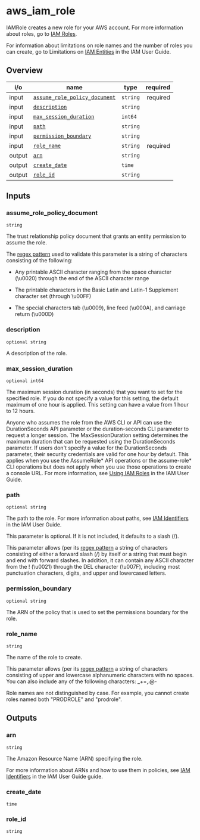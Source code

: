 <!-- This file was generated by structdoc. DO NOT EDIT. -->
<!-- For changes modify iam_role.go instead. -->

# aws_iam_role

IAMRole creates a new role for your AWS account. For more information about
roles, go to [IAM Roles](http://docs.aws.amazon.com/IAM/latest/UserGuide/WorkingWithRoles.html).

For information about limitations on role names and the number of roles you
can create, go to Limitations on
[IAM Entities](http://docs.aws.amazon.com/IAM/latest/UserGuide/LimitationsOnEntities.html)
in the IAM User Guide.

## Overview

| i/o | name | type | required |
| --- | ---- | ---- | -------: |
| input | [`assume_role_policy_document`](#assume_role_policy_document) | `string` | required |
| input | [`description`](#description) | `string` |  |
| input | [`max_session_duration`](#max_session_duration) | `int64` |  |
| input | [`path`](#path) | `string` |  |
| input | [`permission_boundary`](#permission_boundary) | `string` |  |
| input | [`role_name`](#role_name) | `string` | required |
| output | [`arn`](#arn) | `string` ||
| output | [`create_date`](#create_date) | `time` ||
| output | [`role_id`](#role_id) | `string` ||


## Inputs

### assume_role_policy_document

`string`

The trust relationship policy document that grants an entity permission to
assume the role.

The [regex pattern](http://wikipedia.org/wiki/regex) used to validate this
parameter is a string of characters consisting of the following:

* Any printable ASCII character ranging from the space character (\u0020)
  through the end of the ASCII character range

* The printable characters in the Basic Latin and Latin-1 Supplement character
  set (through \u00FF)

* The special characters tab (\u0009), line feed (\u000A), and carriage
  return (\u000D)

### description

`optional string`

A description of the role.

### max_session_duration

`optional int64`

The maximum session duration (in seconds) that you want to set for the
specified role. If you do not specify a value for this setting, the
default maximum of one hour is applied. This setting can have a value
from 1 hour to 12 hours.

Anyone who assumes the role from the AWS CLI or API can use the
DurationSeconds API parameter or the duration-seconds CLI parameter to
request a longer session. The MaxSessionDuration setting determines the
maximum duration that can be requested using the DurationSeconds
parameter. If users don't specify a value for the DurationSeconds
parameter, their security credentials are valid for one hour by default.
This applies when you use the AssumeRole* API operations or the
assume-role* CLI operations but does not apply when you use those
operations to create a console URL. For more information, see
[Using IAM Roles](http://docs.aws.amazon.com/IAM/latest/UserGuide/id_roles_use.html)
in the IAM User Guide.

### path

`optional string`

The path to the role. For more information about paths, see
[IAM Identifiers](http://docs.aws.amazon.com/IAM/latest/UserGuide/Using_Identifiers.html)
in the IAM User Guide.

This parameter is optional. If it is not included, it defaults to a
slash (/).

This parameter allows (per its
[regex pattern](http://wikipedia.org/wiki/regex) a string of characters
consisting of either a forward slash (/) by itself or a string that must
begin and end with forward slashes. In addition, it can contain any
ASCII character from the ! (\u0021) through the DEL character (\u007F),
including most punctuation characters, digits, and upper and lowercased
letters.

### permission_boundary

`optional string`

The ARN of the policy that is used to set the permissions boundary for
the role.

### role_name

`string`

The name of the role to create.

This parameter allows (per its
[regex pattern](http://wikipedia.org/wiki/regex) a string of characters
consisting of upper and lowercase alphanumeric characters with no
spaces. You can also include any of the following characters: _+=,.@-

Role names are not distinguished by case. For example, you cannot create
roles named both "PRODROLE" and "prodrole".

## Outputs

### arn

`string`

The Amazon Resource Name (ARN) specifying the role.

For more information about ARNs and how to use them in policies, see
[IAM Identifiers](http://docs.aws.amazon.com/IAM/latest/UserGuide/Using_Identifiers.html)
in the IAM User Guide guide.
### create_date

`time`


### role_id

`string`


